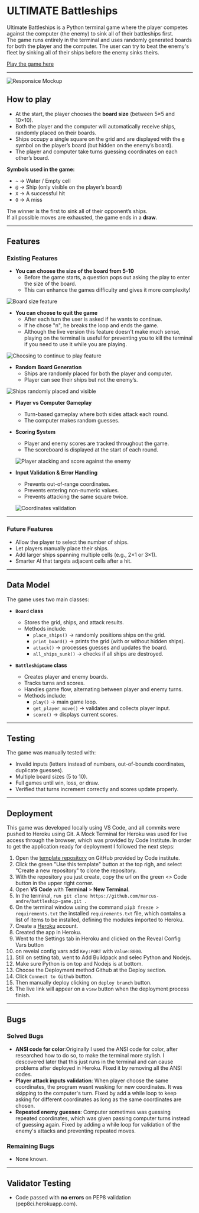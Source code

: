# ULTIMATE Battleships  

Ultimate Battleships is a Python terminal game where the player competes against the computer (the enemy) to sink all of their battleships first.  
The game runs entirely in the terminal and uses randomly generated boards for both the player and the computer. The user can try to beat the enemy's fleet by sinking all of their ships before the enemy sinks theirs. 

[Play the game here](https://battleship-war-3e77d46f915d.herokuapp.com/)

---

![Responsice Mockup](./images/mockup-image.jpg)

## How to play  

- At the start, the player chooses the **board size** (between 5×5 and 10×10).  
- Both the player and the computer will automatically receive ships, randomly placed on their boards.  
- Ships occupy a single square on the grid and are displayed with the **`@`** symbol on the player’s board (but hidden on the enemy’s board).  
- The player and computer take turns guessing coordinates on each other’s board.  

**Symbols used in the game:**  
- `~` → Water / Empty cell  
- `@` → Ship (only visible on the player’s board)  
- `X` → A successful hit  
- `O` → A miss  

The winner is the first to sink all of their opponent’s ships.  
If all possible moves are exhausted, the game ends in a **draw**.  

---

## Features  

### Existing Features

- **You can choose the size of the board from 5-10**  
  - Before the game starts, a question pops out asking the play to enter the size of the board.  
  - This can enhance the games difficulty and gives it more complexity!
 
 ![Board size feature](./images/size-feature.jpg) 

- **You can choose to quit the game**  
  - After each turn the user is asked if he wants to continue.
  - If he chose "n", he breaks the loop and ends the game.  
  - Although the live version this feature doesn't make much sense, playing on the terminal is useful for preventing you to kill the terminal if you need to use it while you are playing.
 
 ![Choosing to continue to play feature](./images/continue-feature.jpg)

- **Random Board Generation**  
  - Ships are randomly placed for both the player and computer.  
  - Player can see their ships but not the enemy’s.  

![Ships randomly placed and visible](./images/visible-ships.jpg)

- **Player vs Computer Gameplay**  
  - Turn-based gameplay where both sides attack each round.  
  - The computer makes random guesses.  

- **Scoring System**  
  - Player and enemy scores are tracked throughout the game.  
  - The scoreboard is displayed at the start of each round.  
  
  ![Player atacking and score against the enemy](./images/player-attack.jpg)

- **Input Validation & Error Handling**  
  - Prevents out-of-range coordinates.  
  - Prevents entering non-numeric values.  
  - Prevents attacking the same square twice.

  ![Coordinates validation](./images/coordinates-validation.jpg)  

---

### Future Features  
- Allow the player to select the number of ships.  
- Let players manually place their ships.  
- Add larger ships spanning multiple cells (e.g., 2×1 or 3×1).  
- Smarter AI that targets adjacent cells after a hit.  

---

## Data Model  

The game uses two main classes:  

- **`Board` class**  
  - Stores the grid, ships, and attack results.  
  - Methods include:  
    - `place_ships()` → randomly positions ships on the grid.  
    - `print_board()` → prints the grid (with or without hidden ships).  
    - `attack()` → processes guesses and updates the board.  
    - `all_ships_sunk()` → checks if all ships are destroyed.  

- **`BattleshipGame` class**  
  - Creates player and enemy boards.  
  - Tracks turns and scores.  
  - Handles game flow, alternating between player and enemy turns.  
  - Methods include:  
    - `play()` → main game loop.  
    - `get_player_move()` → validates and collects player input.  
    - `score()` → displays current scores.  

---

## Testing  

The game was manually tested with:  
- Invalid inputs (letters instead of numbers, out-of-bounds coordinates, duplicate guesses).  
- Multiple board sizes (5 to 10).  
- Full games until win, loss, or draw.  
- Verified that turns increment correctly and scores update properly.    

---

## Deployment
This game was developed locally using VS Code, and all commits were pushed to Heroku using Git. A Mock Terminal for Heroku was used for live access through the browser, which was provided by Code Institute. In order to get the application ready for deployment I followed the next steps:
1. Open the [template repository](https://github.com/Code-Institute-Org/p3-template) on GitHub provided by Code institute.
2. Click the green "Use this template" button at the top righ, and select "Create a new repository" to clone the repository.
3. With the repository you just create, copy the url on the green <> Code button in the upper right corner.
4. Open **VS Code** with **Terminal** > **New Terminal**.
5. In the terminal, `run git clone https://github.com/marcus-andre/battleship-game.git .` 
6. On the terminal window using the command `pip3 freeze > requirements.txt` the installed `requirements.txt` file, which contains a list of items to be installed, defining the modules imported to Heroku.
7. Create a [Heroku](https://www.heroku.com/) account.
8. Created the app in Heroku.
9. Went to the Settings tab in Heroku and clicked on the Reveal Config Vars button
10. on reveial config vars add `Key:PORT` with `Value:8000`.
11. Still on setting tab, went to Add Buildpack and selec Python and Nodejs.
12. Make sure Python is on top and Nodejs is at bottom.
13. Choose the Deployment method Github at the Deploy section.
14. Click `Connect to Github` button.
15. Then manually deploy clicking on `deploy branch` button.
16. The live link will appear on a `view` button when the deployment process finish.

---

## Bugs  

### Solved Bugs  
- **ANSI code for color**:Originally I used the ANSI code for color, after researched how to do so, to make the terminal more stylish. I descovered later that this just runs in the terminal and can cause problems after deployed in Heroku. Fixed it by removing all the ANSI codes.
- **Player attack inputs validation**: When player choose the same coordinates, the program wasnt wasking for new coordinates. It was skipping to the computer's turn. Fixed by add a while loop to keep asking for different coordinates as long as the same coordinates are chosen.
- **Repeated enemy guesses**: Computer sometimes was guessing repeated coordinates, which was given passing computer turns instead of guessing again. Fixed by adding a while loop for validation of the enemy's attacks and preventing repeated moves.   

### Remaining Bugs  
- None known.  

---

## Validator Testing  
- Code passed with **no errors** on PEP8 validation (pep8ci.herokuapp.com).  

